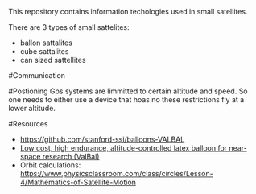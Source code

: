 This repository contains information techologies used in small satellites.

There are 3 types of small sattelites:
* ballon sattalites
* cube sattalites
* can sized sattellites


#Communication


#Postioning
Gps systems are limmitted to certain altitude and speed. So one needs to either use a device that hoas no these restrictions fly at a lower altitude.

#Resources
* https://github.com/stanford-ssi/balloons-VALBAL
* [Low cost, high endurance, altitude-controlled latex balloon for near-space research (ValBal)](https://stanfordasl.github.io/wp-content/papercite-data/pdf/Suskho.Tedjarati.ea.AERO2017.pdf)
* Orbit calculations: https://www.physicsclassroom.com/class/circles/Lesson-4/Mathematics-of-Satellite-Motion
